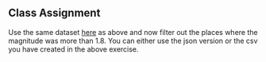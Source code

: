 ## Class Assignment

Use the same dataset [here](../../data/sample_json.json) as above and now filter out the places where the magnitude was more than 1.8. You can either use the json version or the csv you have created in the above exercise.